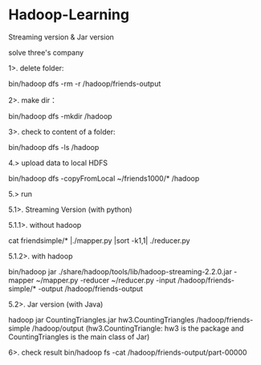 # Hadoop-Learning
Streaming version &amp; Jar version

solve three's company

1>. delete folder:

bin/hadoop dfs -rm -r /hadoop/friends-output

2>. make dir：

bin/hadoop dfs -mkdir /hadoop

3>. check to content of a folder:

bin/hadoop dfs -ls /hadoop

4.> upload data to local HDFS

bin/hadoop dfs -copyFromLocal ~/friends1000/* /hadoop

5.> run

5.1>. Streaming Version (with python)

5.1.1>. without hadoop

cat friendsimple/* |./mapper.py |sort -k1,1| ./reducer.py 

5.1.2>. with hadoop

bin/hadoop jar ./share/hadoop/tools/lib/hadoop-streaming-2.2.0.jar -mapper ~/mapper.py -reducer ~/reducer.py -input /hadoop/friends-simple/* -output /hadoop/friends-output

5.2>. Jar version (with Java)

hadoop jar CountingTriangles.jar hw3.CountingTriangles /hadoop/friends-simple /hadoop/output
(hw3.CountingTriangle: hw3 is the package and CountingTriangles is the main class of Jar)

6>. check result
bin/hadoop fs -cat /hadoop/friends-output/part-00000
